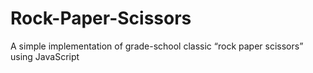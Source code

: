 # Rock-Paper-Scissors
A simple implementation of grade-school classic “rock paper scissors” using JavaScript
